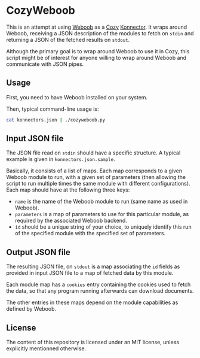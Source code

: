CozyWeboob
==========

This is an attempt at using [Weboob](http://weboob.org/) as a
[Cozy](http://cozy.io/) [Konnector](https://github.com/cozy-labs/konnectors).
It wraps around Weboob, receiving a JSON description of the modules to fetch
on `stdin` and returning a JSON of the fetched results on `stdout`.

Although the primary goal is to wrap around Weboob to use it in Cozy, this
script might be of interest for anyone willing to wrap around Weboob and
communicate with JSON pipes.


## Usage

First, you need to have Weboob installed on your system.

Then, typical command-line usage is:
```bash
cat konnectors.json | ./cozyweboob.py
```


## Input JSON file

The JSON file read on `stdin` should have a specific structure. A typical
example is given in `konnectors.json.sample`.

Basically, it consists of a list of maps. Each map corresponds to a given
Weboob module to run, with a given set of parameters (then allowing the script
to run multiple times the same module with different configurations). Each
map should have at the following three keys:
* `name` is the name of the Weboob module to run (same name as used in
  Weboob).
* `parameters` is a map of parameters to use for this particular module, as
  required by the associated Weboob backend.
* `id` should be a unique string of your choice, to uniquely identify this run
  of the specified module with the specified set of parameters.


## Output JSON file

The resulting JSON file, on `stdout` is a map associating the `id` fields as
provided in input JSON file to a map of fetched data by this module.

Each module map has a `cookies` entry containing the cookies used to fetch the
data, so that any program running afterwards can download documents.

The other entries in these maps depend on the module capabilities as defined
by Weboob.


## License

The content of this repository is licensed under an MIT license, unless
explicitly mentionned otherwise.
